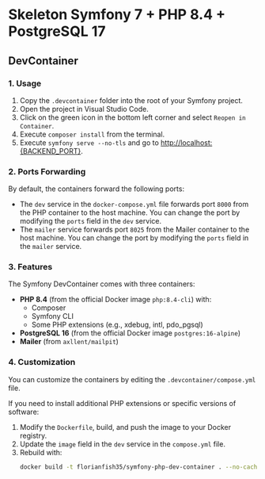 # Skeleton Symfony 7 + PHP 8.4 + PostgreSQL 17

## DevContainer

### 1. Usage

1. Copy the `.devcontainer` folder into the root of your Symfony project.
2. Open the project in Visual Studio Code.
3. Click on the green icon in the bottom left corner and select `Reopen in Container`.
4. Execute `composer install` from the terminal.
5. Execute `symfony serve --no-tls` and go to [http://localhost:{BACKEND_PORT}](http://localhost:{BACKEND_PORT}).

### 2. Ports Forwarding

By default, the containers forward the following ports:

- The `dev` service in the `docker-compose.yml` file forwards port `8000` from the PHP container to the host machine. You can change the port by modifying the `ports` field in the `dev` service.
- The `mailer` service forwards port `8025` from the Mailer container to the host machine. You can change the port by modifying the `ports` field in the `mailer` service.

### 3. Features

The Symfony DevContainer comes with three containers:

- **PHP 8.4** (from the official Docker image `php:8.4-cli`) with:
  - Composer
  - Symfony CLI
  - Some PHP extensions (e.g., xdebug, intl, pdo_pgsql)
- **PostgreSQL 16** (from the official Docker image `postgres:16-alpine`)
- **Mailer** (from `axllent/mailpit`)

### 4. Customization

You can customize the containers by editing the `.devcontainer/compose.yml` file.

If you need to install additional PHP extensions or specific versions of software:

1. Modify the `Dockerfile`, build, and push the image to your Docker registry.
2. Update the `image` field in the `dev` service in the `compose.yml` file.
3. Rebuild with:
   ```bash
   docker build -t florianfish35/symfony-php-dev-container . --no-cache
